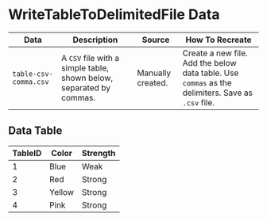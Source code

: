 # WriteTableToDelimitedFile Data

|Data|Description|Source|How To Recreate|
|---|-----|-----|----|
|`table-csv-comma.csv`|A `CSV` file with a simple table, shown below, separated by commas.|Manually created.|Create a new file. Add the below data table. Use `commas` as the delimiters. Save as `.csv` file.|

## Data Table

|TableID|Color|Strength|
|-|-|-|
|1|Blue|Weak|
|2|Red|Strong|
|3|Yellow|Strong|
|4|Pink|Strong|